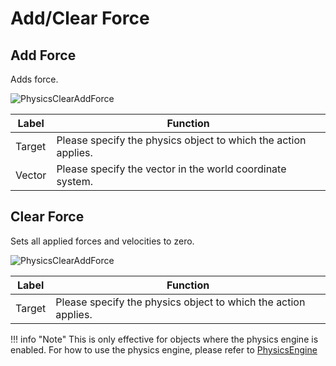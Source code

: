 # Add/Clear Force

## Add Force
Adds force.

![PhysicsClearAddForce](img/AddForce.jpg)

|  Label |  Function  |
| ----   | ---- |
| Target | Please specify the physics object to which the action applies. |
| Vector | Please specify the vector in the world coordinate system. |

## Clear Force
Sets all applied forces and velocities to zero.

![PhysicsClearAddForce](img/ClearForce.jpg)

|  Label |  Function  |
| ----   | ---- |
| Target | Please specify the physics object to which the action applies. |

!!! info "Note"
    This is only effective for objects where the physics engine is enabled.
    For how to use the physics engine, please refer to [PhysicsEngine](../../WorldMakingGuide/PhysicsEngine.md)